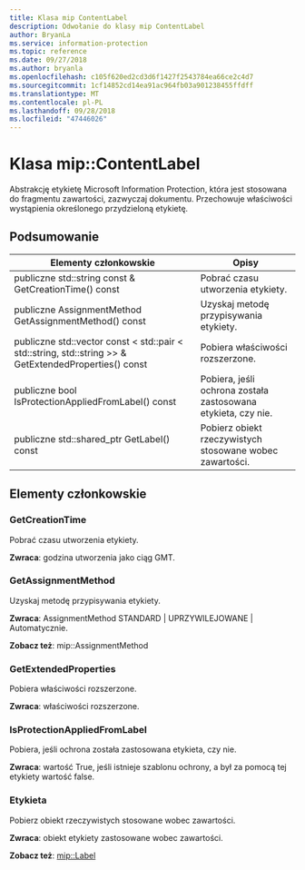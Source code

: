 ```yaml
---
title: Klasa mip ContentLabel
description: Odwołanie do klasy mip ContentLabel
author: BryanLa
ms.service: information-protection
ms.topic: reference
ms.date: 09/27/2018
ms.author: bryanla
ms.openlocfilehash: c105f620ed2cd3d6f1427f2543784ea66ce2c4d7
ms.sourcegitcommit: 1cf14852cd14ea91ac964fb03a901238455ffdff
ms.translationtype: MT
ms.contentlocale: pl-PL
ms.lasthandoff: 09/28/2018
ms.locfileid: "47446026"
---
```

# <a name="class-mipcontentlabel"></a>Klasa mip::ContentLabel 
Abstrakcję etykietę Microsoft Information Protection, która jest stosowana do fragmentu zawartości, zazwyczaj dokumentu.
Przechowuje właściwości wystąpienia określonego przydzieloną etykietę.
  
## <a name="summary"></a>Podsumowanie
 Elementy członkowskie                        | Opisy                                
--------------------------------|---------------------------------------------
 publiczne std::string const & GetCreationTime() const  |  Pobrać czasu utworzenia etykiety.
 publiczne AssignmentMethod GetAssignmentMethod() const  |  Uzyskaj metodę przypisywania etykiety.
publiczne std::vector const < std::pair < std::string, std::string >> & GetExtendedProperties() const  |  Pobiera właściwości rozszerzone.
 publiczne bool IsProtectionAppliedFromLabel() const  |  Pobiera, jeśli ochrona została zastosowana etykieta, czy nie.
publiczne std::shared_ptr<Label> GetLabel() const  |  Pobierz obiekt rzeczywistych stosowane wobec zawartości.
  
## <a name="members"></a>Elementy członkowskie
  
### <a name="getcreationtime"></a>GetCreationTime
Pobrać czasu utworzenia etykiety.

  
**Zwraca**: godzina utworzenia jako ciąg GMT.
  
### <a name="getassignmentmethod"></a>GetAssignmentMethod
Uzyskaj metodę przypisywania etykiety.

  
**Zwraca**: AssignmentMethod STANDARD | UPRZYWILEJOWANE | Automatycznie. 
  
**Zobacz też**: mip::AssignmentMethod
  
### <a name="getextendedproperties"></a>GetExtendedProperties
Pobiera właściwości rozszerzone.

  
**Zwraca**: właściwości rozszerzone.
  
### <a name="isprotectionappliedfromlabel"></a>IsProtectionAppliedFromLabel
Pobiera, jeśli ochrona została zastosowana etykieta, czy nie.

  
**Zwraca**: wartość True, jeśli istnieje szablonu ochrony, a był za pomocą tej etykiety wartość false.
  
### <a name="label"></a>Etykieta
Pobierz obiekt rzeczywistych stosowane wobec zawartości.

  
**Zwraca**: obiekt etykiety zastosowane wobec zawartości. 
  
**Zobacz też**: [mip::Label](class_mip_label.md)